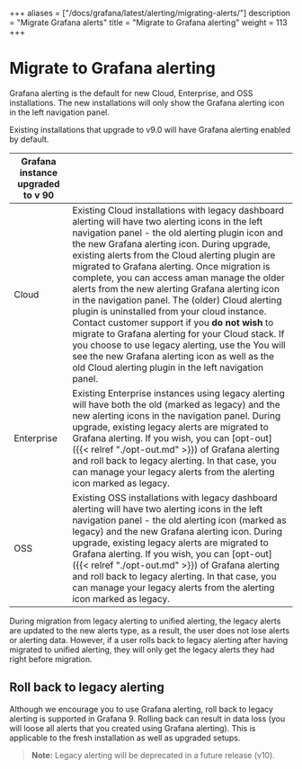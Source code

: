 +++
aliases = ["/docs/grafana/latest/alerting/migrating-alerts/"]
description = "Migrate Grafana alerts"
title = "Migrate to Grafana alerting"
weight = 113
+++

# Migrate to Grafana alerting

Grafana alerting is the default for new Cloud, Enterprise, and OSS installations. The new installations will only show the Grafana alerting icon in the left navigation panel.

Existing installations that upgrade to v9.0 will have Grafana alerting enabled by default.

| Grafana instance upgraded to v 90 |                                                                                                                                                                                                                                                                                                                                                                                                                                                                                                                                                                                                                                                                                                                                                                                       |
| --------------------------------- | ------------------------------------------------------------------------------------------------------------------------------------------------------------------------------------------------------------------------------------------------------------------------------------------------------------------------------------------------------------------------------------------------------------------------------------------------------------------------------------------------------------------------------------------------------------------------------------------------------------------------------------------------------------------------------------------------------------------------------------------------------------------------------------- |
| Cloud                             | Existing Cloud installations with legacy dashboard alerting will have two alerting icons in the left navigation panel - the old alerting plugin icon and the new Grafana alerting icon. During upgrade, existing alerts from the Cloud alerting plugin are migrated to Grafana alerting. Once migration is complete, you can access aman manage the older alerts from the new alerting Grafana alerting icon in the navigation panel. The (older) Cloud alerting plugin is uninstalled from your cloud instance. Contact customer support if you **do not wish** to migrate to Grafana alerting for your Cloud stack. If you choose to use legacy alerting, use the You will see the new Grafana alerting icon as well as the old Cloud alerting plugin in the left navigation panel. |
| Enterprise                        | Existing Enterprise instances using legacy alerting will have both the old (marked as legacy) and the new alerting icons in the navigation panel. During upgrade, existing legacy alerts are migrated to Grafana alerting. If you wish, you can [opt-out]({{< relref "./opt-out.md" >}}) of Grafana alerting and roll back to legacy alerting. In that case, you can manage your legacy alerts from the alerting icon marked as legacy.                                                                                                                                                                                                                                                                                                                                               |
| OSS                               | Existing OSS installations with legacy dashboard alerting will have two alerting icons in the left navigation panel - the old alerting icon (marked as legacy) and the new Grafana alerting icon. During upgrade, existing legacy alerts are migrated to Grafana alerting. If you wish, you can [opt-out]({{< relref "./opt-out.md" >}}) of Grafana alerting and roll back to legacy alerting. In that case, you can manage your legacy alerts from the alerting icon marked as legacy.                                                                                                                                                                                                                                                                                               |

During migration from legacy alerting to unified alerting, the legacy alerts are updated to the new alerts type, as a result, the user does not lose alerts or alerting data. However, if a user rolls back to legacy alerting after having migrated to unified alerting, they will only get the legacy alerts they had right before migration.

## Roll back to legacy alerting

Although we encourage you to use Grafana alerting, roll back to legacy alerting is supported in Grafana 9. Rolling back can result in data loss (you will loose all alerts that you created using Grafana alerting). This is applicable to the fresh installation as well as upgraded setups.

> **Note:** Legacy alerting will be deprecated in a future release (v10).
